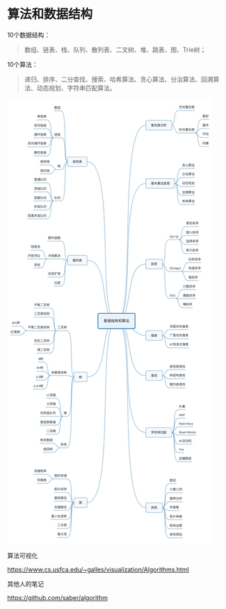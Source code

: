 
# 算法和数据结构

10个数据结构：

>数组、链表、栈、队列、散列表、二叉树、堆、跳表、图、Trie树；

10个算法：

>递归、排序、二分查找、搜索、哈希算法、贪心算法、分治算法、回溯算法、动态规划、字符串匹配算法。


![algorithm_and_data_structure](./algorithm_and_data_structure/algorithm_and_data_structure.jpg)


算法可视化

https://www.cs.usfca.edu/~galles/visualization/Algorithms.html

其他人的笔记

https://github.com/saber/algorithm
